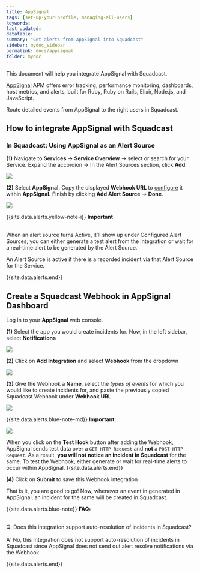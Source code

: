 ```yaml
---
title: AppSignal
tags: [set-up-your-profile, managing-all-users]
keywords: 
last_updated: 
datatable: 
summary: "Get alerts from AppSignal into Squadcast"
sidebar: mydoc_sidebar
permalink: docs/appsignal
folder: mydoc
---
```


This document will help you integrate AppSignal with Squadcast.

[AppSignal](https://www.appsignal.com/) APM offers error tracking, performance monitoring, dashboards, host metrics, and alerts, built for Ruby, Ruby on Rails, Elixir, Node.js, and JavaScript.

Route detailed events from AppSignal to the right users in Squadcast.

## How to integrate AppSignal with Squadcast

### In Squadcast: Using AppSignal as an Alert Source

**(1)** Navigate to **Services** -> **Service Overview** -> select or search for your Service. Expand the accordion -> In the Alert Sources section, click **Add**.

![](<images/Alert_Sources.png>)

**(2)** Select **AppSignal**. Copy the displayed **Webhook URL** to [configure](appsignal#create-a-squadcast-webhook-in-appsignal-dashboard) it within **AppSignal.** Finish by clicking **Add Alert Source** -> **Done**.

![](<images/AppSignal.png>)

{{site.data.alerts.yellow-note-i}}
<b>Important</b><br/><br/>
<p>When an alert source turns Active, it’ll show up under Configured Alert Sources, you can either generate a test alert from the integration or wait for a real-time alert to be generated by the Alert Source.</p>
<p>An Alert Source is active if there is a recorded incident via that Alert Source for the Service.</p>
{{site.data.alerts.end}}

## Create a Squadcast Webhook in AppSignal Dashboard

Log in to your **AppSignal** web console.

**(1)** Select the app you would create incidents for. Now, in the left sidebar, select **Notifications**

![](images/appsignal_2.png)

**(2)** Click on **Add Integration** and select **Webhook** from the dropdown

![](images/appsignal_3.png)

**(3)** Give the Webhook a **Name**, select the _types of events_ for which you would like to create incidents for, and paste the previously copied Squadcast Webhook under **Webhook URL**

![](images/appsignal_4.png)

{{site.data.alerts.blue-note-md}}
**Important:**


![](images/appsignal_5.png)


When you click on the **Test Hook** button after adding the Webhook, AppSignal sends test data over a `GET HTTP Request` and **not** a `POST HTTP Request`. As a result, **you will not notice an incident in Squadcast** for the same. To test the Webhook, either generate or wait for real-time alerts to occur within AppSignal.
{{site.data.alerts.end}}

**(4)** Click on **Submit** to save this Webhook integration

That is it, you are good to go! Now, whenever an event in generated in AppSignal, an incident for the same will be created in Squadcast.

{{site.data.alerts.blue-note}}
<b>FAQ:</b>
<br/><br/><p>Q: Does this integration support auto-resolution of incidents in Squadcast?<br/><br/>
A: No, this integration does not support auto-resolution of incidents in Squadcast since AppSignal does not send out alert resolve notifications via the Webhook.</p>
{{site.data.alerts.end}}